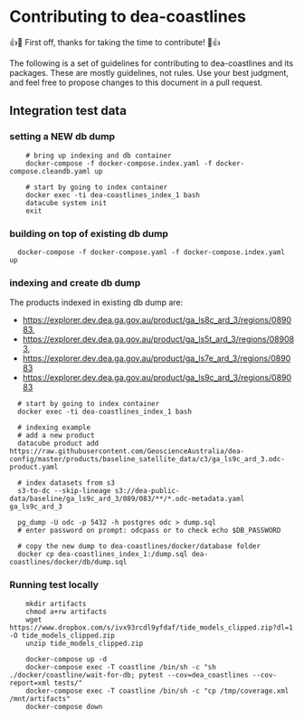 # Contributing to dea-coastlines

:+1::tada: First off, thanks for taking the time to contribute! :tada::+1:

The following is a set of guidelines for contributing to dea-coastlines and its packages. These are mostly guidelines, not rules. Use your best judgment, and feel free to propose changes to this document in a pull request.

## Integration test data
### setting a NEW db dump

```
    # bring up indexing and db container
    docker-compose -f docker-compose.index.yaml -f docker-compose.cleandb.yaml up

    # start by going to index container
    docker exec -ti dea-coastlines_index_1 bash
    datacube system init
    exit
```

### building on top of existing db dump

```
  docker-compose -f docker-compose.yaml -f docker-compose.index.yaml up
```

### indexing and create db dump

The products indexed in existing db dump are:

- https://explorer.dev.dea.ga.gov.au/product/ga_ls8c_ard_3/regions/089083,
- https://explorer.dev.dea.ga.gov.au/product/ga_ls5t_ard_3/regions/089083,
- https://explorer.dev.dea.ga.gov.au/product/ga_ls7e_ard_3/regions/089083
- https://explorer.dev.dea.ga.gov.au/product/ga_ls9c_ard_3/regions/089083

```
  # start by going to index container
  docker exec -ti dea-coastlines_index_1 bash

  # indexing example
  # add a new product
  datacube product add https://raw.githubusercontent.com/GeoscienceAustralia/dea-config/master/products/baseline_satellite_data/c3/ga_ls9c_ard_3.odc-product.yaml

  # index datasets from s3
  s3-to-dc --skip-lineage s3://dea-public-data/baseline/ga_ls9c_ard_3/089/083/**/*.odc-metadata.yaml ga_ls9c_ard_3

  pg_dump -U odc -p 5432 -h postgres odc > dump.sql
  # enter password on prompt: odcpass or to check echo $DB_PASSWORD

  # copy the new dump to dea-coastlines/docker/database folder
  docker cp dea-coastlines_index_1:/dump.sql dea-coastlines/docker/db/dump.sql
```

### Running test locally

```
    mkdir artifacts
    chmod a+rw artifacts
    wget https://www.dropbox.com/s/ivx93rcdl9yfdaf/tide_models_clipped.zip?dl=1 -O tide_models_clipped.zip
    unzip tide_models_clipped.zip

    docker-compose up -d
    docker-compose exec -T coastline /bin/sh -c "sh ./docker/coastline/wait-for-db; pytest --cov=dea_coastlines --cov-report=xml tests/"
    docker-compose exec -T coastline /bin/sh -c "cp /tmp/coverage.xml /mnt/artifacts"
    docker-compose down
```
